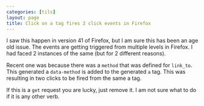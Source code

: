 ```yaml
---
categories: [tils]
layout: page
title: Click on a tag fires 2 click events in Firefox
---
```


I saw this happen in version 41 of Firefox, but I am sure this has been an age old issue. The events are getting triggered from multiple levels in Firefox. I had faced 2 instances of the same (but for 2 different reasons).

Recent one was because there was a `method` that was defined for `link_to`. This generated a `data-method` is added to the generated `a` tag. This was resulting in two clicks to be fired from the same a tag.

If this is a `get` request you are lucky, just remove it. I am not sure what to do if it is any other verb.
